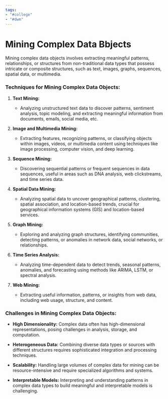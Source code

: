 ```yaml
---
tags:
- "#college"
- "#dwm"
---
```

# Mining Complex Data Bbjects
Mining complex data objects involves extracting meaningful patterns, relationships, or structures from non-traditional data types that possess intricate or composite structures, such as text, images, graphs, sequences, spatial data, or multimedia.

### Techniques for Mining Complex Data Objects:

1. **Text Mining:**
   - Analyzing unstructured text data to discover patterns, sentiment analysis, topic modeling, and extracting meaningful information from documents, emails, social media, etc.

2. **Image and Multimedia Mining:**
   - Extracting features, recognizing patterns, or classifying objects within images, videos, or multimedia content using techniques like image processing, computer vision, and deep learning.

3. **Sequence Mining:**
   - Discovering sequential patterns or frequent sequences in data sequences, useful in areas such as DNA analysis, web clickstreams, and time series data.

4. **Spatial Data Mining:**
   - Analyzing spatial data to uncover geographical patterns, clustering, spatial association, and location-based trends, crucial for geographical information systems (GIS) and location-based services.

5. **Graph Mining:**
   - Exploring and analyzing graph structures, identifying communities, detecting patterns, or anomalies in network data, social networks, or relationships.

6. **Time Series Analysis:**
   - Analyzing time-dependent data to detect trends, seasonal patterns, anomalies, and forecasting using methods like ARIMA, LSTM, or spectral analysis.

7. **Web Mining:**
   - Extracting useful information, patterns, or insights from web data, including web usage, structure, and content.

### Challenges in Mining Complex Data Objects:

- **High Dimensionality:** Complex data often has high-dimensional representations, posing challenges in analysis, storage, and computation.

- **Heterogeneous Data:** Combining diverse data types or sources with different structures requires sophisticated integration and processing techniques.

- **Scalability:** Handling large volumes of complex data for mining can be resource-intensive and require specialized algorithms and systems.

- **Interpretable Models:** Interpreting and understanding patterns in complex data types to build meaningful and interpretable models is challenging.